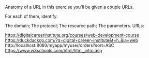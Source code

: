 Anatomy of a URL
In this exercise you'll be given a couple URLs.

For each of them, identify:

The domain;
The protocol;
The resource path;
The parameters.
URLs:

https://digitalcareerinstitute.org/courses/web-development-course
https://duckduckgo.com/?q=digital+career+institute&t=h_&ia=web
http://localhost:8080/myapp/myuser/orders?sort=ASC
https://www.w3schools.com/html/html_intro.asp